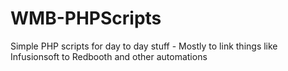 WMB-PHPScripts
==============

Simple PHP scripts for day to day stuff - Mostly to link things like Infusionsoft to Redbooth and other automations
